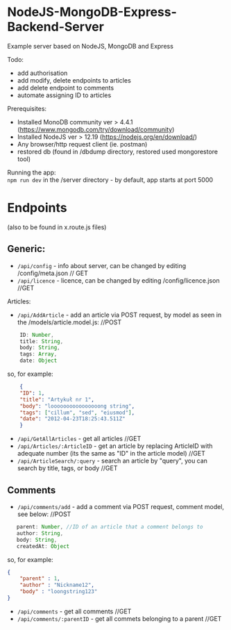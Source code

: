# NodeJS-MongoDB-Express-Backend-Server
Example server based on NodeJS, MongoDB and Express

Todo:  
 - add authorisation  
 - add modify, delete endpoints to articles  
 - add delete endpoint to comments  
 - automate assigning ID to articles  

Prerequisites:
- Installed MonoDB community ver > 4.4.1 (https://www.mongodb.com/try/download/community)  
- Installed NodeJS ver > 12.19 (https://nodejs.org/en/download/)    
- Any browser/http request client (ie. postman)  
- restored db (found in /dbdump directory, restored used mongorestore tool)  

Running the app:  
`npm run dev` in the /server directory - by default, app starts at port 5000  

# Endpoints  
(also to be found in x.route.js files)  

## Generic:
- `/api/config` - info about server, can be changed by editing /config/meta.json  //  GET
- `/api/licence` - licence, can be changed by editing /config/licence.json  //GET

Articles:  
- `/api/AddArticle` - add an article via POST request, by model as seen in the /models/article.model.js:  //POST
```javascript
    ID: Number,  
    title: String,  
    body: String,  
    tags: Array,  
    date: Object
```  
    
so, for example:  
    
```JSON
    {  
    "ID": 1,  
    "title": "Artykuł nr 1",  
    "body": "loooooooooooooooong string",  
    "tags": ["cillum", "sed", "eiusmod"],  
    "date": "2012-04-23T18:25:43.511Z"  
    }  
```

- `/api/GetAllArticles` - get all articles //GET  
- `/api/Articles/:ArticleID` - get an article by replacing ArticleID with adequate number (its the same as "ID" in the article model) //GET  
- `/api/ArticleSearch/:query` - search an article by "query", you can search by title, tags, or body //GET  

## Comments  

- `/api/comments/add` - add a comment via POST request, comment model, see below: //POST  
 ```javascript
    parent: Number, //ID of an article that a comment belongs to
    author: String,
    body: String,
    createdAt: Object
```  
so, for example:  

```JSON
{  
    "parent" : 1,  
    "author" : "Nickname12",  
    "body" : "loongstring123"  
}  
```  
- `/api/comments` - get all comments //GET  
- `/api/comments/:parentID` - get all commets belonging to a parent //GET  